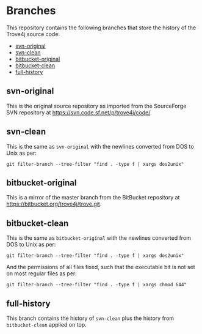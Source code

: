 # Branches

This repository contains the following branches that store the history of the
Trove4j source code:

* [svn-original](../../tree/svn-original)
* [svn-clean](../../tree/svn-clean)
* [bitbucket-original](../../tree/bitbucket-original)
* [bitbucket-clean](../../tree/bitbucket-clean)
* [full-history](../../tree/full-history)


## svn-original

This is the original source repository as imported from the SourceForge SVN
repository at <https://svn.code.sf.net/p/trove4j/code/>.


## svn-clean

This is the same as `svn-original` with the newlines converted from DOS to Unix as
per:

    git filter-branch --tree-filter "find . -type f | xargs dos2unix"


## bitbucket-original

This is a mirror of the master branch from the BitBucket repository at
<https://bitbucket.org/trove4j/trove.git>.


## bitbucket-clean

This is the same as `bitbucket-original` with the newlines converted from DOS to Unix as
per:

    git filter-branch --tree-filter "find . -type f | xargs dos2unix"

And the permissions of all files fixed, such that the executable bit is not set
on most regular files as per:

    git filter-branch --tree-filter "find . -type f | xargs chmod 644"


## full-history

This branch contains the history of `svn-clean` plus the history from
`bitbucket-clean` applied on top.
